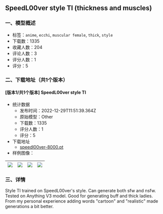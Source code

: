 ## SpeedL00ver style TI (thickness and muscles)
### 一、模型概述

- 标签：`anime`, `ecchi`, `muscular female`, `thick`, `style`
- 下载数：1335
- 收藏人数：204
- 评论人数：3
- 评分人数：1
- 评分：5

### 二、下载地址（共1个版本）

#### [版本1/共1个版本] SpeedL00ver style TI

- 统计数据
  - 发布时间：2022-12-29T11:51:39.364Z
  - 原始模型：Other
  - 下载数：1335
  - 评分人数：1
  - 评分：5
- 下载地址
  - [speedl00ver-8000.pt](https://civitai.com/api/download/models/3387)
- 样例图像：

| <img src="https://image.civitai.com/xG1nkqKTMzGDvpLrqFT7WA/ccf969bb-9e46-4b01-f661-45a64ce29c00/width=450/22717.jpeg" /> | <img src="https://image.civitai.com/xG1nkqKTMzGDvpLrqFT7WA/dc3c56ef-4fcb-4ae6-0e7f-2cbd8d5fbc00/width=450/22724.jpeg" /> | <img src="https://image.civitai.com/xG1nkqKTMzGDvpLrqFT7WA/b4ed269a-e5ef-4459-7a04-a3541e49c800/width=450/22723.jpeg" /> | <img src="https://image.civitai.com/xG1nkqKTMzGDvpLrqFT7WA/c6a27ab1-eb43-4e51-ee06-278af081ab00/width=450/22722.jpeg" /> |
| ---- | ---- | ---- | ---- |


### 三、详情
<p>Style TI trained on SpeedL00ver's style. Can generate both sfw and nsfw. Tested on Anything V3 model. Good for generating buff and thick ladies. From my personal experience adding words "cartoon" and "realistic" made generations a bit better.</p>